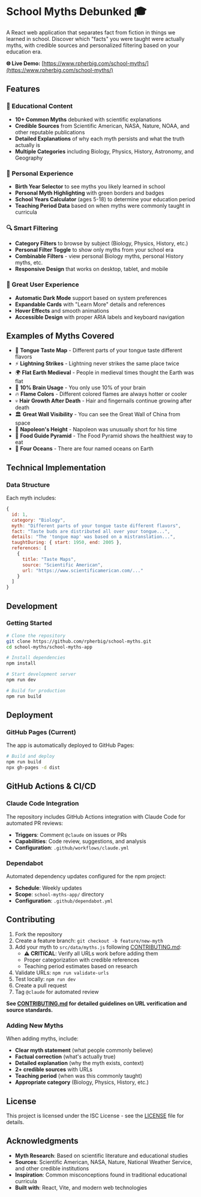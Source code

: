 # School Myths Debunked 🎓

A React web application that separates fact from fiction in things we learned in school. Discover which "facts" you were taught were actually myths, with credible sources and personalized filtering based on your education era.

**🌐 Live Demo:** [https://www.rpherbig.com/school-myths/](https://www.rpherbig.com/school-myths/)

## Features

### 🧠 Educational Content
- **10+ Common Myths** debunked with scientific explanations
- **Credible Sources** from Scientific American, NASA, Nature, NOAA, and other reputable publications
- **Detailed Explanations** of why each myth persists and what the truth actually is
- **Multiple Categories** including Biology, Physics, History, Astronomy, and Geography

### 🎯 Personal Experience
- **Birth Year Selector** to see myths you likely learned in school
- **Personal Myth Highlighting** with green borders and badges
- **School Years Calculator** (ages 5-18) to determine your education period
- **Teaching Period Data** based on when myths were commonly taught in curricula

### 🔍 Smart Filtering
- **Category Filters** to browse by subject (Biology, Physics, History, etc.)
- **Personal Filter Toggle** to show only myths from your school era
- **Combinable Filters** - view personal Biology myths, personal History myths, etc.
- **Responsive Design** that works on desktop, tablet, and mobile

### 🌙 Great User Experience
- **Automatic Dark Mode** support based on system preferences
- **Expandable Cards** with "Learn More" details and references
- **Hover Effects** and smooth animations
- **Accessible Design** with proper ARIA labels and keyboard navigation

## Examples of Myths Covered

- 🍭 **Tongue Taste Map** - Different parts of your tongue taste different flavors
- ⚡ **Lightning Strikes** - Lightning never strikes the same place twice
- 🌍 **Flat Earth Medieval** - People in medieval times thought the Earth was flat
- 🧠 **10% Brain Usage** - You only use 10% of your brain
- 🔥 **Flame Colors** - Different colored flames are always hotter or cooler
- 💀 **Hair Growth After Death** - Hair and fingernails continue growing after death
- 🏛️ **Great Wall Visibility** - You can see the Great Wall of China from space
- 👑 **Napoleon's Height** - Napoleon was unusually short for his time
- 🍎 **Food Guide Pyramid** - The Food Pyramid shows the healthiest way to eat
- 🌊 **Four Oceans** - There are four named oceans on Earth

## Technical Implementation

### Data Structure
Each myth includes:
```javascript
{
  id: 1,
  category: "Biology",
  myth: "Different parts of your tongue taste different flavors",
  fact: "Taste buds are distributed all over your tongue...",
  details: "The 'tongue map' was based on a mistranslation...",
  taughtDuring: { start: 1950, end: 2005 },
  references: [
    {
      title: "Taste Maps",
      source: "Scientific American",
      url: "https://www.scientificamerican.com/..."
    }
  ]
}
```

## Development

### Getting Started
```bash
# Clone the repository
git clone https://github.com/rpherbig/school-myths.git
cd school-myths/school-myths-app

# Install dependencies
npm install

# Start development server
npm run dev

# Build for production
npm run build
```

## Deployment

### GitHub Pages (Current)
The app is automatically deployed to GitHub Pages:

```bash
# Build and deploy
npm run build
npx gh-pages -d dist
```

## GitHub Actions & CI/CD

### Claude Code Integration
The repository includes GitHub Actions integration with Claude Code for automated PR reviews:

- **Triggers**: Comment `@claude` on issues or PRs
- **Capabilities**: Code review, suggestions, and analysis
- **Configuration**: `.github/workflows/claude.yml`

### Dependabot
Automated dependency updates configured for the npm project:
- **Schedule**: Weekly updates
- **Scope**: `school-myths-app/` directory
- **Configuration**: `.github/dependabot.yml`

## Contributing

1. Fork the repository
2. Create a feature branch: `git checkout -b feature/new-myth`
3. Add your myth to `src/data/myths.js` following [CONTRIBUTING.md](CONTRIBUTING.md):
   - **⚠️ CRITICAL**: Verify all URLs work before adding them
   - Proper categorization with credible references
   - Teaching period estimates based on research
4. Validate URLs: `npm run validate-urls`
5. Test locally: `npm run dev`
6. Create a pull request
7. Tag `@claude` for automated review

**See [CONTRIBUTING.md](CONTRIBUTING.md) for detailed guidelines on URL verification and source standards.**

### Adding New Myths
When adding myths, include:
- **Clear myth statement** (what people commonly believe)
- **Factual correction** (what's actually true)
- **Detailed explanation** (why the myth exists, context)
- **2+ credible sources** with URLs
- **Teaching period** (when was this commonly taught)
- **Appropriate category** (Biology, Physics, History, etc.)

## License

This project is licensed under the ISC License - see the [LICENSE](LICENSE) file for details.

## Acknowledgments

- **Myth Research**: Based on scientific literature and educational studies
- **Sources**: Scientific American, NASA, Nature, National Weather Service, and other credible institutions
- **Inspiration**: Common misconceptions found in traditional educational curricula
- **Built with**: React, Vite, and modern web technologies
